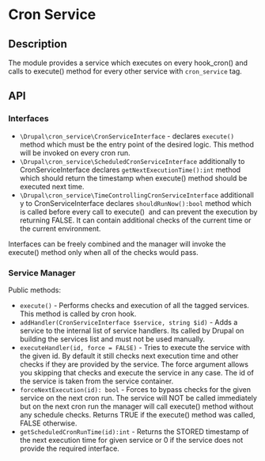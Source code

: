 # Cron Service

## Description
The module provides a service which executes on every hook_cron() and calls to execute() method for every other service with `cron_service` tag.

## API

### Interfaces

- `\Drupal\cron_service\CronServiceInterface` - declares `execute()` method which must be the entry point of the desired logic. This method will be invoked on every cron run.
- `\Drupal\cron_service\ScheduledCronServiceInterface` additionally to CronServiceInterface declares `getNextExecutionTime():int` method which should return the timestamp when execute() method should be executed next time.
- `\Drupal\cron_service\TimeControllingCronServiceInterface` additionally to CronServiceInterface declares `shouldRunNow():bool` method which is called before every call to execute()  and can prevent the execution by returning FALSE. It can contain additional checks of the current time or the current environment.

Interfaces can be freely combined and the manager will invoke the execute() method only when all of the checks would pass.

### Service Manager

Public methods:
- `execute()` - Performs checks and execution of all the tagged services. This method is called by cron hook.
- `addHandler(CronServiceInterface $service, string $id)` - Adds a service to the internal list of service handlers. Its called by Drupal on building the services list and must not be used manually.
- `executeHandler(id, force = FALSE)` - Tries to execute the service with the given id. By default it still checks next execution time and other checks if they are provided by the service. The force argument allows you skipping that checks and execute the service in any case. The id of the service is taken from the service container.
- `forceNextExecution(id): bool` - Forces to bypass checks for the given service on the next cron run. The service will NOT be called immediately but on the next cron run the manager will call execute() method without any schedule checks. Returns TRUE if the execute() method was called, FALSE otherwise.
- `getScheduledCronRunTime(id):int` - Returns the STORED timestamp of the next execution time for given service or 0 if the service does not provide the required interface.
